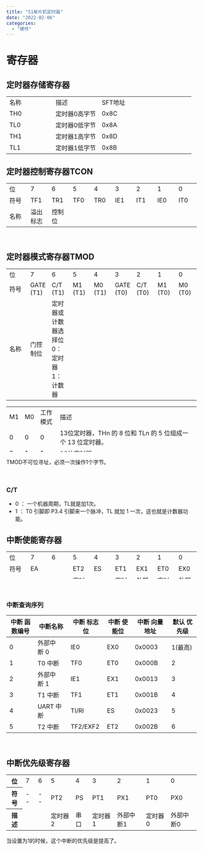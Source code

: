 ```yaml
---
title: "51单片机定时器"
date: "2022-02-06"
categories: 
  - "硬件"
---
```


# 寄存器

## 定时器存储寄存器

<table style="border-collapse: collapse; width: 100%;"><tbody><tr><td style="width: 25%;">名称</td><td style="width: 25%;">描述</td><td style="width: 25%;">SFT地址</td><td style="width: 25%;"></td></tr><tr><td style="width: 25%;">TH0</td><td style="width: 25%;">定时器0高字节</td><td style="width: 25%;">0x8C</td><td style="width: 25%;"></td></tr><tr><td style="width: 25%;">TL0</td><td style="width: 25%;">定时器0低字节</td><td style="width: 25%;">0x8A</td><td style="width: 25%;"></td></tr><tr><td style="width: 25%;">TH1</td><td style="width: 25%;">定时器1高字节</td><td style="width: 25%;">0x8D</td><td style="width: 25%;"></td></tr><tr><td style="width: 25%;">TL1</td><td style="width: 25%;">定时器1低字节</td><td style="width: 25%;">0x8B</td><td style="width: 25%;"></td></tr></tbody></table>

## 定时器控制寄存器TCON

<table style="border-collapse: collapse; width: 100%;"><tbody><tr><td style="width: 11.1111%;">位</td><td style="width: 11.1111%;">7</td><td style="width: 11.1111%;">6</td><td style="width: 11.1111%;">5</td><td style="width: 11.1111%;">4</td><td style="width: 11.1111%;">3</td><td style="width: 11.1111%;">2</td><td style="width: 11.1111%;">1</td><td style="width: 11.1111%;">0</td></tr><tr><td style="width: 11.1111%;">符号</td><td style="width: 11.1111%;">TF1</td><td style="width: 11.1111%;">TR1</td><td style="width: 11.1111%;">TF0</td><td style="width: 11.1111%;">TR0</td><td style="width: 11.1111%;">IE1</td><td style="width: 11.1111%;">IT1</td><td style="width: 11.1111%;">IE0</td><td style="width: 11.1111%;">IT0</td></tr><tr><td style="width: 11.1111%;">名称</td><td style="width: 11.1111%;">溢出标志</td><td style="width: 11.1111%;">控制位</td><td style="width: 11.1111%;"></td><td style="width: 11.1111%;"></td><td style="width: 11.1111%;"></td><td style="width: 11.1111%;"></td><td style="width: 11.1111%;"></td><td style="width: 11.1111%;"></td></tr></tbody></table>

 

## 定时器模式寄存器TMOD

<table style="border-collapse: collapse; width: 100%;"><tbody><tr><td style="width: 11.1111%;">位</td><td style="width: 11.1111%;">7</td><td style="width: 11.1111%;">6</td><td style="width: 11.1111%;">5</td><td style="width: 11.1111%;">4</td><td style="width: 11.1111%;">3</td><td style="width: 11.1111%;">2</td><td style="width: 11.1111%;">1</td><td style="width: 11.1111%;">0</td></tr><tr><td style="width: 11.1111%;">符号</td><td style="width: 11.1111%;">GATE (T1)</td><td style="width: 11.1111%;">C/T (T1)</td><td style="width: 11.1111%;">M1 (T1)</td><td style="width: 11.1111%;">M0 (T1)</td><td style="width: 11.1111%;">GATE (T0)</td><td style="width: 11.1111%;">C/T (T0)</td><td style="width: 11.1111%;">M1 (T0)</td><td style="width: 11.1111%;">M0 (T0)</td></tr><tr><td style="width: 11.1111%;">名称</td><td style="width: 11.1111%;">门控制位</td><td style="width: 11.1111%;">定时器或计数器选择位 0：定时器 1：计数器</td><td style="width: 11.1111%;"></td><td style="width: 11.1111%;"></td><td style="width: 11.1111%;"></td><td style="width: 11.1111%;"></td><td style="width: 11.1111%;"></td><td style="width: 11.1111%;"></td></tr></tbody></table>

<table style="border-collapse: collapse; width: 100%; height: 120px;"><tbody><tr style="height: 24px;"><td style="width: 6.93939%; height: 24px;">M1</td><td style="width: 7.18181%; height: 24px;">M0</td><td style="width: 10.4546%; height: 24px;">工作模式</td><td style="width: 75.4242%; height: 24px;">描述</td></tr><tr style="height: 24px;"><td style="width: 6.93939%; height: 24px;">0</td><td style="width: 7.18181%; height: 24px;">0</td><td style="width: 10.4546%; height: 24px;">0</td><td style="width: 75.4242%; height: 24px;">13位定时器，THn 的 8 位和 TLn 的 5 位组成一个&nbsp;13&nbsp;位定时器。</td></tr><tr style="height: 24px;"><td style="width: 6.93939%; height: 24px;">0</td><td style="width: 7.18181%; height: 24px;">1</td><td style="width: 10.4546%; height: 24px;">1</td><td style="width: 75.4242%; height: 24px;">16位定时器</td></tr><tr style="height: 24px;"><td style="width: 6.93939%; height: 24px;">1</td><td style="width: 7.18181%; height: 24px;">0</td><td style="width: 10.4546%; height: 24px;">2</td><td style="width: 75.4242%; height: 24px;">8位自动重装模式，定时器溢出后，THn重装到TLn中</td></tr><tr style="height: 24px;"><td style="width: 6.93939%; height: 24px;">1</td><td style="width: 7.18181%; height: 24px;">1</td><td style="width: 10.4546%; height: 24px;">3</td><td style="width: 75.4242%; height: 24px;">禁用定时器1，定时器0变成2个8位定时器</td></tr></tbody></table>

TMOD不可位寻址，必须一次操作1个字节。

 

### C/T

- 0 ： 一个机器周期，TL就是加1次。
- 1 ： T0 引脚即 P3.4 引脚来一个脉冲，TL 就加 1 一次，这也就是计数器功能。

## 中断使能寄存器

<table style="border-collapse: collapse; width: 100%; height: 72px;"><tbody><tr style="height: 24px;"><td style="width: 11.1111%; height: 24px;">位</td><td style="width: 11.1111%; height: 24px;">7</td><td style="width: 11.1111%; height: 24px;">6</td><td style="width: 11.1111%; height: 24px;">5</td><td style="width: 11.1111%; height: 24px;">4</td><td style="width: 11.1111%; height: 24px;">3</td><td style="width: 11.1111%; height: 24px;">2</td><td style="width: 11.1111%; height: 24px;">1</td><td style="width: 11.1111%; height: 24px;">0</td></tr><tr style="height: 24px;"><td style="width: 11.1111%; height: 24px;">符号</td><td style="width: 11.1111%; height: 24px;">EA</td><td style="width: 11.1111%; height: 24px;"></td><td style="width: 11.1111%; height: 24px;">ET2</td><td style="width: 11.1111%; height: 24px;">ES</td><td style="width: 11.1111%; height: 24px;">ET1</td><td style="width: 11.1111%; height: 24px;">EX1</td><td style="width: 11.1111%; height: 24px;">ET0</td><td style="width: 11.1111%; height: 24px;">EX0</td></tr><tr style="height: 24px;"><td style="width: 11.1111%; height: 24px;">名称</td><td style="width: 11.1111%; height: 24px;">总开关</td><td style="width: 11.1111%; height: 24px;"></td><td style="width: 11.1111%; height: 24px;">定时器2中断使能</td><td style="width: 11.1111%; height: 24px;">串口中断使能</td><td style="width: 11.1111%; height: 24px;">定时器1中断使能</td><td style="width: 11.1111%; height: 24px;">外部中断1使能</td><td style="width: 11.1111%; height: 24px;">定时器0中断使能</td><td style="width: 11.1111%; height: 24px;">外部中断0使能</td></tr></tbody></table>

 

### 中断查询序列

| 中断 函数编号 | 中断名称 | 中断 标志位 | 中断 使能位 | 中断 向量地址 | 默认 优先级 |
| --- | --- | --- | --- | --- | --- |
| 0 | 外部中断 0 | IE0 | EX0 | 0x0003 | 1(最高) |
| 1 | T0 中断 | TF0 | ET0 | 0x000B | 2 |
| 2 | 外部中断 1 | IE1 | EX1 | 0x0013 | 3 |
| 3 | T1 中断 | TF1 | ET1 | 0x001B | 4 |
| 4 | UART 中断 | TI/RI | ES | 0x0023 | 5 |
| 5 | T2 中断 | TF2/EXF2 | ET2 | 0x002B | 6 |

 

## 中断优先级寄存器

<table><tbody><tr><th>位</th><td>7</td><td>6</td><td>5</td><td>4</td><td>3</td><td>2</td><td>1</td><td>0</td></tr><tr><th>符号</th><td>--</td><td>--</td><td>PT2</td><td>PS</td><td>PT1</td><td>PX1</td><td>PT0</td><td>PX0</td></tr><tr><th>描述</th><td></td><td></td><td>定时器2</td><td>串口</td><td>定时器1</td><td>外部中断1</td><td>定时器0</td><td>外部中断0</td></tr></tbody></table>

当设置为1的时候，这个中断的优先级是提高了。
